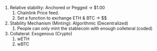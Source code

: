 1. Relative stability: Anchored or Pegged -> $1.00
   1. Chainlink Price feed.
   2. Set a function to exchange ETH & BTC -> $$
2. Stability Mechanism (Minting): Algorithmic (Decentralized)
   1. People can only mint the stablecoin with enough colleteral (coded)
3. Collateral: Exogenous (Crypto)
   1. wETH
   2. wBTC